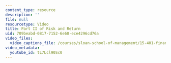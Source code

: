 ```yaml
---
content_type: resource
description: ''
file: null
resourcetype: Video
title: Part II of Risk and Return
uid: 709beabd-0817-7152-6e60-ece4296cd76a
video_files:
  video_captions_file: /courses/sloan-school-of-management/15-401-finance-theory-i-fall-2008/video-lectures-and-slides/risk-and-return/part-ii-of-risk-and-return/tL7Lcl90Sc0.vtt
video_metadata:
  youtube_id: tL7Lcl90Sc0
---
```

